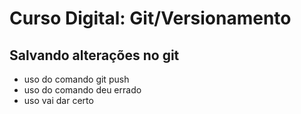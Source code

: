 # Curso Digital: Git/Versionamento

## Salvando alterações no git
* uso do comando git push 
* uso do comando deu errado
* uso vai dar certo
